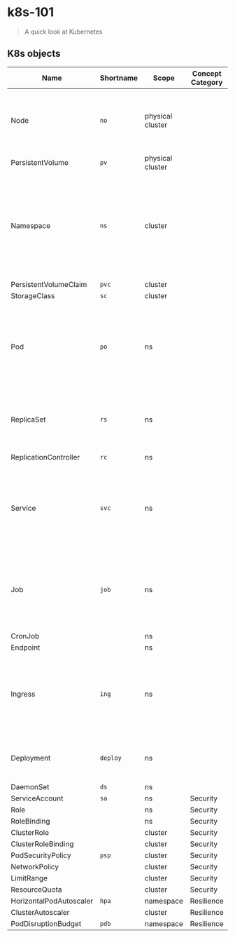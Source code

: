 # k8s-101
> A quick look at Kubernetes

## K8s objects

| Name | Shortname | Scope | Concept Category | Explain |
| --- | --- | --- | --- | --- |
| Node | `no` | physical cluster | | A node may be a virtual or physical machine, depending on the cluster. |
| PersistentVolume | `pv` | physical cluster | | - |
| Namespace | `ns` | cluster |  | A namespace virtual clusters that backed by the same physical cluster (`-n` same with `--namespace` in command arguments) |
| PersistentVolumeClaim | `pvc` | cluster | | - |
| StorageClass | `sc` | cluster | | - |
| Pod | `po` | ns | | The smallest and simplest unit in the Kubernetes object model that you create or deploy. |
| ReplicaSet | `rs` | ns | | Maintain a stable set of replica Pods running at any given time. |
| ReplicationController | `rc` | ns | | may deprecated |
| Service | `svc` | ns | | An abstract way to expose an application running on a set of Pods as a network service. |
| Job | `job` | ns | | Creates one or more Pods and ensures that a specified number of them successfully terminate. |
| CronJob | | ns | | |
| Endpoint | | ns | | |
| Ingress | `ing` | ns | | Ingress may provide load balancing, SSL termination and name-based virtual hosting. |
| Deployment | `deploy` | ns | | Provides declarative updates for Pods and ReplicaSets. |
| DaemonSet | `ds` | ns | | |
| ServiceAccount | `sa` | ns | Security | |
| Role | | ns | Security | |
| RoleBinding | | ns | Security | |
| ClusterRole | | cluster | Security | |
| ClusterRoleBinding | | cluster | Security | |
| PodSecurityPolicy | `psp` | cluster | Security | |
| NetworkPolicy | | cluster | Security | |
| LimitRange | | cluster | Security | |
| ResourceQuota | | cluster | Security | |
| HorizontalPodAutoscaler | `hpa` | namespace | Resilience | |
| ClusterAutoscaler | | cluster | Resilience | |
| PodDisruptionBudget | `pdb` | namespace | Resilience | |
